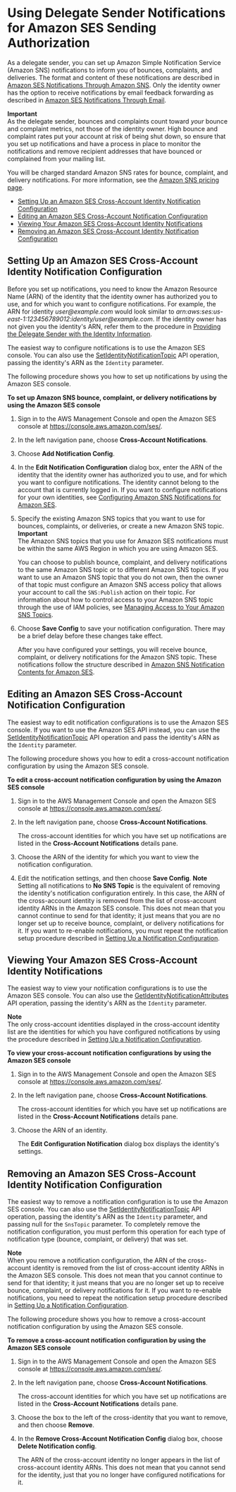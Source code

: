 # Using Delegate Sender Notifications for Amazon SES Sending Authorization<a name="sending-authorization-delegate-sender-tasks-notifications"></a>

As a delegate sender, you can set up Amazon Simple Notification Service \(Amazon SNS\) notifications to inform you of bounces, complaints, and deliveries\. The format and content of these notifications are described in [Amazon SES Notifications Through Amazon SNS](notifications-via-sns.md)\. Only the identity owner has the option to receive notifications by email feedback forwarding as described in [Amazon SES Notifications Through Email](notifications-via-email.md)\.

**Important**  
As the delegate sender, bounces and complaints count toward *your* bounce and complaint metrics, not those of the identity owner\. High bounce and complaint rates put your account at risk of being shut down, so ensure that you set up notifications and have a process in place to monitor the notifications and remove recipient addresses that have bounced or complained from your mailing list\. 

You will be charged standard Amazon SNS rates for bounce, complaint, and delivery notifications\. For more information, see the [Amazon SNS pricing page](https://aws.amazon.com/sns/pricing)\.


+ [Setting Up an Amazon SES Cross\-Account Identity Notification Configuration](#sending-authorization-delegate-sender-tasks-management-add)
+ [Editing an Amazon SES Cross\-Account Notification Configuration](#sending-authorization-delegate-sender-tasks-management-edit)
+ [Viewing Your Amazon SES Cross\-Account Identity Notifications](#sending-authorization-delegate-sender-tasks-management-list)
+ [Removing an Amazon SES Cross\-Account Identity Notification Configuration](#sending-authorization-delegate-sender-tasks-management-remove)

## Setting Up an Amazon SES Cross\-Account Identity Notification Configuration<a name="sending-authorization-delegate-sender-tasks-management-add"></a>

Before you set up notifications, you need to know the Amazon Resource Name \(ARN\) of the identity that the identity owner has authorized you to use, and for which you want to configure notifications\. For example, the ARN for identity *user@example\.com* would look similar to *arn:aws:ses:us\-east\-1:123456789012:identity/user@example\.com*\. If the identity owner has not given you the identity's ARN, refer them to the procedure in [Providing the Delegate Sender with the Identity Information](sending-authorization-identity-owner-tasks-identity.md)\.

The easiest way to configure notifications is to use the Amazon SES console\. You can also use the [SetIdentityNotificationTopic](http://docs.aws.amazon.com/ses/latest/APIReference/API_SetIdentityNotificationTopic.html) API operation, passing the identity's ARN as the `Identity` parameter\.

The following procedure shows you how to set up notifications by using the Amazon SES console\.

**To set up Amazon SNS bounce, complaint, or delivery notifications by using the Amazon SES console**

1. Sign in to the AWS Management Console and open the Amazon SES console at [https://console\.aws\.amazon\.com/ses/](https://console.aws.amazon.com/ses/)\.

1. In the left navigation pane, choose **Cross\-Account Notifications**\.

1. Choose **Add Notification Config**\.

1. In the **Edit Notification Configuration** dialog box, enter the ARN of the identity that the identity owner has authorized you to use, and for which you want to configure notifications\. The identity cannot belong to the account that is currently logged in\. If you want to configure notifications for your own identities, see [Configuring Amazon SNS Notifications for Amazon SES](configure-sns-notifications.md)\.

1. Specify the existing Amazon SNS topics that you want to use for bounces, complaints, or deliveries, or create a new Amazon SNS topic\.
**Important**  
The Amazon SNS topics that you use for Amazon SES notifications must be within the same AWS Region in which you are using Amazon SES\.

   You can choose to publish bounce, complaint, and delivery notifications to the same Amazon SNS topic or to different Amazon SNS topics\. If you want to use an Amazon SNS topic that you do not own, then the owner of that topic must configure an Amazon SNS access policy that allows your account to call the `SNS:Publish` action on their topic\. For information about how to control access to your Amazon SNS topic through the use of IAM policies, see [Managing Access to Your Amazon SNS Topics](http://docs.aws.amazon.com/sns/latest/dg/AccessPolicyLanguage.html)\.

1. Choose **Save Config** to save your notification configuration\. There may be a brief delay before these changes take effect\.

   After you have configured your settings, you will receive bounce, complaint, or delivery notifications for the Amazon SNS topic\. These notifications follow the structure described in [Amazon SNS Notification Contents for Amazon SES](notification-contents.md)\. 

## Editing an Amazon SES Cross\-Account Notification Configuration<a name="sending-authorization-delegate-sender-tasks-management-edit"></a>

The easiest way to edit notification configurations is to use the Amazon SES console\. If you want to use the Amazon SES API instead, you can use the [SetIdentityNotificationTopic](http://docs.aws.amazon.com/ses/latest/APIReference/API_SetIdentityNotificationTopic.html) API operation and pass the identity's ARN as the `Identity` parameter\.

The following procedure shows you how to edit a cross\-account notification configuration by using the Amazon SES console\.

**To edit a cross\-account notification configuration by using the Amazon SES console**

1. Sign in to the AWS Management Console and open the Amazon SES console at [https://console\.aws\.amazon\.com/ses/](https://console.aws.amazon.com/ses/)\.

1. In the left navigation pane, choose **Cross\-Account Notifications**\.

   The cross\-account identities for which you have set up notifications are listed in the **Cross\-Account Notifications** details pane\. 

1. Choose the ARN of the identity for which you want to view the notification configuration\.

1. Edit the notification settings, and then choose **Save Config**\.
**Note**  
Setting all notifications to **No SNS Topic** is the equivalent of removing the identity's notification configuration entirely\. In this case, the ARN of the cross\-account identity is removed from the list of cross\-account identity ARNs in the Amazon SES console\. This does not mean that you cannot continue to send for that identity; it just means that you are no longer set up to receive bounce, complaint, or delivery notifications for it\. If you want to re\-enable notifications, you must repeat the notification setup procedure described in [Setting Up a Notification Configuration](#sending-authorization-delegate-sender-tasks-management-add)\.

## Viewing Your Amazon SES Cross\-Account Identity Notifications<a name="sending-authorization-delegate-sender-tasks-management-list"></a>

The easiest way to view your notification configurations is to use the Amazon SES console\. You can also use the [GetIdentityNotificationAttributes](http://docs.aws.amazon.com/ses/latest/APIReference/API_GetIdentityNotificationAttributes.html) API operation, passing the identity's ARN as the `Identity` parameter\.

**Note**  
The only cross\-account identities displayed in the cross\-account identity list are the identities for which you have configured notifications by using the procedure described in [Setting Up a Notification Configuration](#sending-authorization-delegate-sender-tasks-management-add)\. 

**To view your cross\-account notification configurations by using the Amazon SES console**

1. Sign in to the AWS Management Console and open the Amazon SES console at [https://console\.aws\.amazon\.com/ses/](https://console.aws.amazon.com/ses/)\.

1. In the left navigation pane, choose **Cross\-Account Notifications**\.

   The cross\-account identities for which you have set up notifications are listed in the **Cross\-Account Notifications** details pane\. 

1. Choose the ARN of an identity\.

   The **Edit Configuration Notification** dialog box displays the identity's settings\. 

## Removing an Amazon SES Cross\-Account Identity Notification Configuration<a name="sending-authorization-delegate-sender-tasks-management-remove"></a>

The easiest way to remove a notification configuration is to use the Amazon SES console\. You can also use the [SetIdentityNotificationTopic](http://docs.aws.amazon.com/ses/latest/APIReference/API_SetIdentityNotificationTopic.html) API operation, passing the identity's ARN as the `Identity` parameter, and passing null for the `SnsTopic` parameter\. To completely remove the notification configuration, you must perform this operation for each type of notification type \(bounce, complaint, or delivery\) that was set\. 

**Note**  
When you remove a notification configuration, the ARN of the cross\-account identity is removed from the list of cross\-account identity ARNs in the Amazon SES console\. This does not mean that you cannot continue to send for that identity; it just means that you are no longer set up to receive bounce, complaint, or delivery notifications for it\. If you want to re\-enable notifications, you need to repeat the notification setup procedure described in [Setting Up a Notification Configuration](#sending-authorization-delegate-sender-tasks-management-add)\.

The following procedure shows you how to remove a cross\-account notification configuration by using the Amazon SES console\.

**To remove a cross\-account notification configuration by using the Amazon SES console**

1. Sign in to the AWS Management Console and open the Amazon SES console at [https://console\.aws\.amazon\.com/ses/](https://console.aws.amazon.com/ses/)\.

1. In the left navigation pane, choose **Cross\-Account Notifications**\.

   The cross\-account identities for which you have set up notifications are listed in the **Cross\-Account Notifications** details pane\. 

1. Choose the box to the left of the cross\-identity that you want to remove, and then choose **Remove**\.

1. In the **Remove Cross\-Account Notification Config** dialog box, choose **Delete Notification config**\.

   The ARN of the cross\-account identity no longer appears in the list of cross\-account identity ARNs\. This does not mean that you cannot send for the identity, just that you no longer have configured notifications for it\.
